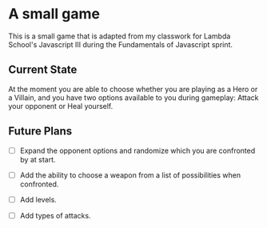 # A small game

This is a small game that is adapted from my classwork for Lambda School's Javascript III during the Fundamentals of Javascript sprint.

## Current State

At the moment you are able to choose whether you are playing as a Hero or a Villain, and you have two options available to you during gameplay: Attack your opponent or Heal yourself.

## Future Plans

* [ ] Expand the opponent options and randomize which you are confronted by at start.

* [ ] Add the ability to choose a weapon from a list of possibilities when confronted.

* [ ] Add levels.

* [ ] Add types of attacks.
